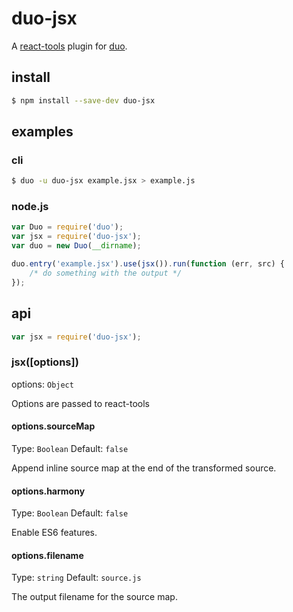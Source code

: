 # duo-jsx

A [react-tools](https://github.com/facebook/react) plugin for [duo](https://github.com/duojs/duo).

## install

```sh
$ npm install --save-dev duo-jsx
```

## examples


### cli
```sh
$ duo -u duo-jsx example.jsx > example.js
```

### node.js

```js
var Duo = require('duo');
var jsx = require('duo-jsx');
var duo = new Duo(__dirname);

duo.entry('example.jsx').use(jsx()).run(function (err, src) {
    /* do something with the output */
});
```
api
---

```js
var jsx = require('duo-jsx');
```

### jsx([options])

options: ```Object```

Options are passed to react-tools

#### options.sourceMap

Type: ```Boolean``` Default: ```false```

Append inline source map at the end of the transformed source. 

#### options.harmony

Type: ```Boolean``` Default: ```false```

Enable ES6 features.

#### options.filename

Type: ```string``` Default: ```source.js```

The output filename for the source map.
